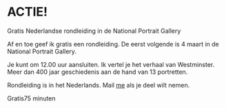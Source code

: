 # ACTIE!

<span class="lead">Gratis Nederlandse rondleiding in de National Portrait Gallery</span>

Af en toe geef ik gratis een rondleiding. 
De eerst volgende is 4 maart in de National Portrait Gallery.

Je kunt om 12.00 uur aansluiten. Ik vertel je het verhaal van Westminster. 
Meer dan 400 jaar geschiedenis aan de hand van 13 portretten.

Rondleiding is in het Nederlands.
Mail [me](mailto:ans@nlgids.london) als je deel wilt nemen.

<span class="price">Gratis</span><span class="duration">75 minuten</span>
